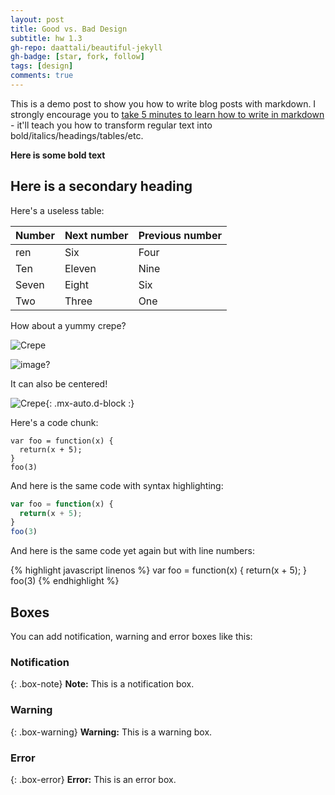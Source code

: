 ```yaml
---
layout: post
title: Good vs. Bad Design
subtitle: hw 1.3
gh-repo: daattali/beautiful-jekyll
gh-badge: [star, fork, follow]
tags: [design]
comments: true
---
```


This is a demo post to show you how to write blog posts with markdown.  I strongly encourage you to [take 5 minutes to learn how to write in markdown](https://markdowntutorial.com/) - it'll teach you how to transform regular text into bold/italics/headings/tables/etc.

**Here is some bold text**

## Here is a secondary heading

Here's a useless table:

| Number | Next number | Previous number |
| :------ |:--- | :--- |
| ren | Six | Four |
| Ten | Eleven | Nine |
| Seven | Eight | Six |
| Two | Three | One |


How about a yummy crepe?

![Crepe](https://funny-weird-wtf-stock-photos-19-5a3926af95d9d__700.jpg)

![image?](https://www.boredpanda.com/blog/wp-content/uploads/2017/12/funny-weird-wtf-stock-photos-19-5a3926af95d9d__700.jpg)

It can also be centered!

![Crepe](https://s3-media3.fl.yelpcdn.com/bphoto/cQ1Yoa75m2yUFFbY2xwuqw/348s.jpg){: .mx-auto.d-block :}

Here's a code chunk:

~~~
var foo = function(x) {
  return(x + 5);
}
foo(3)
~~~

And here is the same code with syntax highlighting:

```javascript
var foo = function(x) {
  return(x + 5);
}
foo(3)
```

And here is the same code yet again but with line numbers:

{% highlight javascript linenos %}
var foo = function(x) {
  return(x + 5);
}
foo(3)
{% endhighlight %}

## Boxes
You can add notification, warning and error boxes like this:

### Notification

{: .box-note}
**Note:** This is a notification box.

### Warning

{: .box-warning}
**Warning:** This is a warning box.

### Error

{: .box-error}
**Error:** This is an error box.
